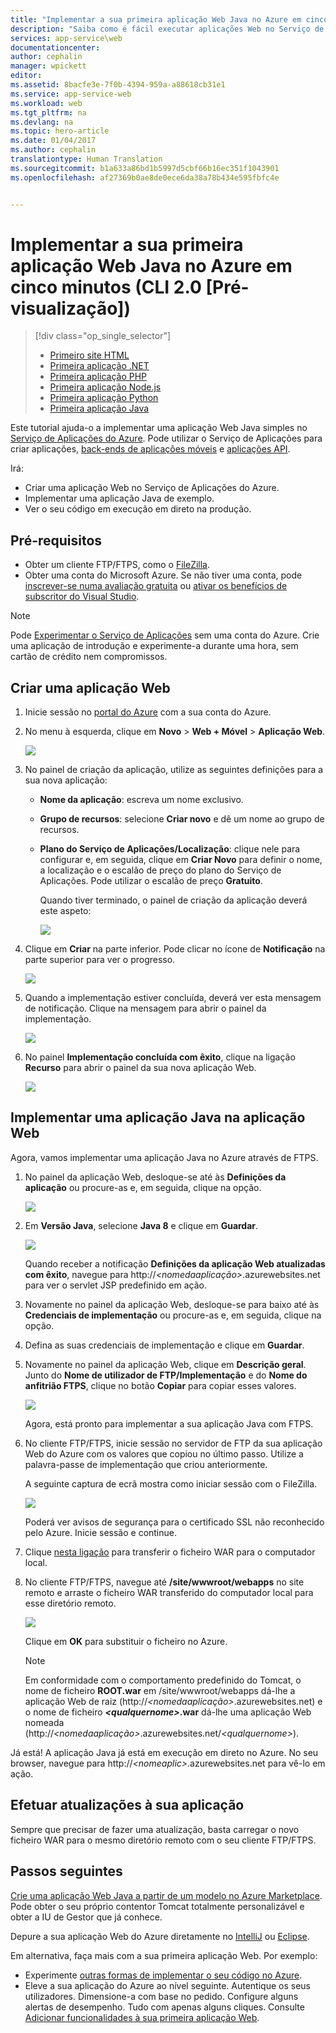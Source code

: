 ```yaml
---
title: "Implementar a sua primeira aplicação Web Java no Azure em cinco minutos (CLI 2.0 [Pré-visualização]) | Microsoft Docs"
description: "Saiba como é fácil executar aplicações Web no Serviço de Aplicações ao implementar uma aplicação de exemplo. Comece a programar verdadeiramente em pouco tempo e a ver resultados imediatos."
services: app-service\web
documentationcenter: 
author: cephalin
manager: wpickett
editor: 
ms.assetid: 8bacfe3e-7f0b-4394-959a-a88618cb31e1
ms.service: app-service-web
ms.workload: web
ms.tgt_pltfrm: na
ms.devlang: na
ms.topic: hero-article
ms.date: 01/04/2017
ms.author: cephalin
translationtype: Human Translation
ms.sourcegitcommit: b1a633a86bd1b5997d5cbf66b16ec351f1043901
ms.openlocfilehash: af27369b0ae8de0ece6da38a78b434e595fbfc4e


---
```

# <a name="deploy-your-first-java-web-app-to-azure-in-five-minutes-cli-20-preview"></a>Implementar a sua primeira aplicação Web Java no Azure em cinco minutos (CLI 2.0 [Pré-visualização])

> [!div class="op_single_selector"]
> * [Primeiro site HTML](app-service-web-get-started-html-cli-nodejs.md)
> * [Primeira aplicação .NET](app-service-web-get-started-dotnet-cli-nodejs.md)
> * [Primeira aplicação PHP](app-service-web-get-started-php-cli-nodejs.md)
> * [Primeira aplicação Node.js](app-service-web-get-started-nodejs-cli-nodejs.md)
> * [Primeira aplicação Python](app-service-web-get-started-python-cli-nodejs.md)
> * [Primeira aplicação Java](app-service-web-get-started-java.md)
> 
> 

Este tutorial ajuda-o a implementar uma aplicação Web Java simples no [Serviço de Aplicações do Azure](../app-service/app-service-value-prop-what-is.md).
Pode utilizar o Serviço de Aplicações para criar aplicações, [back-ends de aplicações móveis](/documentation/learning-paths/appservice-mobileapps/) e [aplicações API](../app-service-api/app-service-api-apps-why-best-platform.md).

Irá: 

* Criar uma aplicação Web no Serviço de Aplicações do Azure.
* Implementar uma aplicação Java de exemplo.
* Ver o seu código em execução em direto na produção.

## <a name="prerequisites"></a>Pré-requisitos
* Obter um cliente FTP/FTPS, como o [FileZilla](https://filezilla-project.org/).
* Obter uma conta do Microsoft Azure. Se não tiver uma conta, pode [inscrever-se numa avaliação gratuita](https://azure.microsoft.com/pricing/free-trial/?WT.mc_id=A261C142F) ou [ativar os benefícios de subscritor do Visual Studio](https://azure.microsoft.com/pricing/member-offers/msdn-benefits-details/?WT.mc_id=A261C142F).

> [!NOTE]
> Pode [Experimentar o Serviço de Aplicações](https://azure.microsoft.com/try/app-service/) sem uma conta do Azure. Crie uma aplicação de introdução e experimente-a durante uma hora, sem cartão de crédito nem compromissos.
> 
> 

<a name="create"></a>

## <a name="create-a-web-app"></a>Criar uma aplicação Web
1. Inicie sessão no [portal do Azure](https://portal.azure.com) com a sua conta do Azure.
2. No menu à esquerda, clique em **Novo** > **Web + Móvel** > **Aplicação Web**.
   
    ![](./media/app-service-web-get-started-languages/create-web-app-portal.png)
3. No painel de criação da aplicação, utilize as seguintes definições para a sua nova aplicação:
   
   * **Nome da aplicação**: escreva um nome exclusivo.
   * **Grupo de recursos**: selecione **Criar novo** e dê um nome ao grupo de recursos.
   * **Plano do Serviço de Aplicações/Localização**: clique nele para configurar e, em seguida, clique em **Criar Novo** para definir o nome, a localização e o escalão de preço do plano do Serviço de Aplicações. Pode utilizar o escalão de preço **Gratuito**.
     
     Quando tiver terminado, o painel de criação da aplicação deverá este aspeto:
     
     ![](./media/app-service-web-get-started-languages/create-web-app-settings.png)
4. Clique em **Criar** na parte inferior. Pode clicar no ícone de **Notificação** na parte superior para ver o progresso.
   
    ![](./media/app-service-web-get-started-languages/create-web-app-started.png)
5. Quando a implementação estiver concluída, deverá ver esta mensagem de notificação. Clique na mensagem para abrir o painel da implementação.
   
    ![](./media/app-service-web-get-started-languages/create-web-app-finished.png)
6. No painel **Implementação concluída com êxito**, clique na ligação **Recurso** para abrir o painel da sua nova aplicação Web.
   
    ![](./media/app-service-web-get-started-languages/create-web-app-resource.png)

## <a name="deploy-a-java-app-to-your-web-app"></a>Implementar uma aplicação Java na aplicação Web
Agora, vamos implementar uma aplicação Java no Azure através de FTPS.

1. No painel da aplicação Web, desloque-se até às **Definições da aplicação** ou procure-as e, em seguida, clique na opção. 
   
    ![](./media/app-service-web-get-started-languages/set-java-application-settings.png)
2. Em **Versão Java**, selecione **Java 8** e clique em **Guardar**.
   
    ![](./media/app-service-web-get-started-languages/set-java.png)
   
    Quando receber a notificação **Definições da aplicação Web atualizadas com êxito**, navegue para http://*&lt;nomedaaplicação>*.azurewebsites.net para ver o servlet JSP predefinido em ação.
3. Novamente no painel da aplicação Web, desloque-se para baixo até às **Credenciais de implementação** ou procure-as e, em seguida, clique na opção.
4. Defina as suas credenciais de implementação e clique em **Guardar**.
5. Novamente no painel da aplicação Web, clique em **Descrição geral**. Junto do **Nome de utilizador de FTP/Implementação** e do **Nome do anfitrião FTPS**, clique no botão **Copiar** para copiar esses valores.
   
    ![](./media/app-service-web-get-started-languages/get-ftp-url.png)
   
    Agora, está pronto para implementar a sua aplicação Java com FTPS.
6. No cliente FTP/FTPS, inicie sessão no servidor de FTP da sua aplicação Web do Azure com os valores que copiou no último passo. Utilize a palavra-passe de implementação que criou anteriormente.
   
    A seguinte captura de ecrã mostra como iniciar sessão com o FileZilla.
   
    ![](./media/app-service-web-get-started-languages/filezilla-login.png)
   
    Poderá ver avisos de segurança para o certificado SSL não reconhecido pelo Azure. Inicie sessão e continue.
7. Clique [nesta ligação](https://github.com/Azure-Samples/app-service-web-java-get-started/raw/master/webapps/ROOT.war) para transferir o ficheiro WAR para o computador local.
8. No cliente FTP/FTPS, navegue até **/site/wwwroot/webapps** no site remoto e arraste o ficheiro WAR transferido do computador local para esse diretório remoto.
   
    ![](./media/app-service-web-get-started-languages/transfer-war-file.png)
   
    Clique em **OK** para substituir o ficheiro no Azure.
   
   > [!NOTE]
   > Em conformidade com o comportamento predefinido do Tomcat, o nome de ficheiro **ROOT.war** em /site/wwwroot/webapps dá-lhe a aplicação Web de raiz (http://*&lt;nomedaaplicação>*.azurewebsites.net) e o nome de ficheiro ***&lt;qualquernome>*.war** dá-lhe uma aplicação Web nomeada (http://*&lt;nomedaaplicação>*.azurewebsites.net/*&lt;qualquernome>*).
   > 
   > 

Já está! A aplicação Java já está em execução em direto no Azure. No seu browser, navegue para http://*&lt;nomeaplic>*.azurewebsites.net para vê-lo em ação. 

## <a name="make-updates-to-your-app"></a>Efetuar atualizações à sua aplicação
Sempre que precisar de fazer uma atualização, basta carregar o novo ficheiro WAR para o mesmo diretório remoto com o seu cliente FTP/FTPS.

## <a name="next-steps"></a>Passos seguintes
[Crie uma aplicação Web Java a partir de um modelo no Azure Marketplace](web-sites-java-get-started.md#marketplace). Pode obter o seu próprio contentor Tomcat totalmente personalizável e obter a IU de Gestor que já conhece. 

Depure a sua aplicação Web do Azure diretamente no [IntelliJ](app-service-web-debug-java-web-app-in-intellij.md) ou [Eclipse](app-service-web-debug-java-web-app-in-eclipse.md).

Em alternativa, faça mais com a sua primeira aplicação Web. Por exemplo:

* Experimente [outras formas de implementar o seu código no Azure](web-sites-deploy.md). 
* Eleve a sua aplicação do Azure ao nível seguinte. Autentique os seus utilizadores. Dimensione-a com base no pedido. Configure alguns alertas de desempenho. Tudo com apenas alguns cliques. Consulte [Adicionar funcionalidades à sua primeira aplicação Web](app-service-web-get-started-2.md).




<!--HONumber=Feb17_HO1-->


